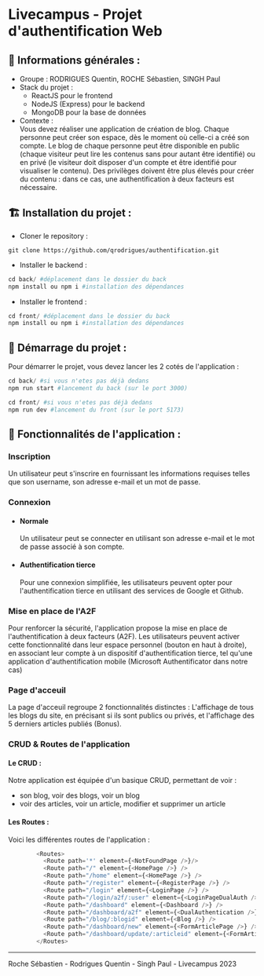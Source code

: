 # Livecampus - Projet d'authentification Web



## 🔎 Informations générales : 
- Groupe : RODRIGUES Quentin, ROCHE Sébastien, SINGH Paul    
- Stack du projet :
    - ReactJS pour le frontend 
    - NodeJS (Express) pour le backend
    - MongoDB pour la base de données
- Contexte :   
Vous devez réaliser une application de création de blog. Chaque personne peut créer son espace, dès le moment où celle-ci a créé son compte. Le blog de chaque personne peut être disponible en public (chaque visiteur peut lire les contenus sans pour autant être identifié) ou en privé (le visiteur doit disposer d'un compte et être identifié pour
visualiser le contenu). Des privilèges doivent être plus élevés pour créer du contenu : dans ce cas, une
authentification à deux facteurs est nécessaire.

## 🏗️ Installation du projet : 
- Cloner le repository : 

```
git clone https://github.com/qrodrigues/authentification.git
```

- Installer le backend : 

```python
cd back/ #déplacement dans le dossier du back
npm install ou npm i #installation des dépendances
```

- Installer le frontend : 

```python
cd front/ #déplacement dans le dossier du back
npm install ou npm i #installation des dépendances
```

## 🚀 Démarrage du projet : 
Pour démarrer le projet, vous devez lancer les 2 cotés de l'application : 

```python
cd back/ #si vous n'etes pas déjà dedans
npm run start #lancement du back (sur le port 3000)
```

```python
cd front/ #si vous n'etes pas déjà dedans
npm run dev #lancement du front (sur le port 5173)
```

## 🔩 Fonctionnalités de l'application :

### Inscription
Un utilisateur peut s'inscrire en fournissant les informations requises telles que son username, son adresse e-mail et un mot de passe.
### Connexion 
- #### Normale 
    Un utilisateur peut se connecter en utilisant son adresse e-mail et le mot de passe associé à son compte.
- #### Authentification tierce 
    Pour une connexion simplifiée, les utilisateurs peuvent opter pour l'authentification tierce en utilisant des services de Google et Github.
### Mise en place de l'A2F 
Pour renforcer la sécurité, l'application propose la mise en place de l'authentification à deux facteurs (A2F). Les utilisateurs peuvent activer cette fonctionnalité dans leur espace personnel (bouton en haut à droite), en associant leur compte à un dispositif d'authentification tierce, tel qu'une application d'authentification mobile (Microsoft Authentificator dans notre cas)
### Page d'acceuil
La page d'acceuil regroupe 2 fonctionnalités distinctes : L'affichage de tous les blogs du site, en précisant si ils sont publics ou privés, et l'affichage des 5 derniers articles publiés (Bonus).
### CRUD & Routes de l'application

#### Le CRUD : 
Notre application est équipée d'un basique CRUD, permettant de voir : 
- son blog, voir des blogs, voir un blog
- voir des articles, voir un article, modifier et supprimer un article

#### Les Routes :
Voici les différentes routes de l'application : 
```js
        <Routes>  
          <Route path='*' element={<NotFoundPage />}/>  
          <Route path="/" element={<HomePage />} />
          <Route path="/home" element={<HomePage />} />
          <Route path="/register" element={<RegisterPage />} />
          <Route path="/login" element={<LoginPage />} />
          <Route path="/login/a2f/:user" element={<LoginPageDualAuth />} />
          <Route path="/dashboard" element={<Dashboard />} />
          <Route path="/dashboard/a2f" element={<DualAuthentication />} />
          <Route path="/blog/:blogid" element={<Blog />} />
          <Route path="/dashboard/new" element={<FormArticlePage />} />
          <Route path="/dashboard/update/:articleid" element={<FormArticlePage />} />
        </Routes>
```

---
Roche Sébastien - Rodrigues Quentin - Singh Paul - Livecampus 2023